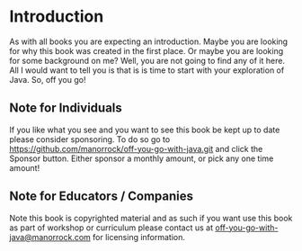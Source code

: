 # Introduction

As with all books you are expecting an introduction. Maybe you are looking for
why this book was created in the first place. Or maybe you are looking for some
background on me? Well, you are not going to find any of it here. All I would
want to tell you is that is is time to start with your exploration of Java.
So, off you go!

## Note for Individuals

If you like what you see and you want to see this book be kept up to date please
consider sponsoring. To do so go to https://github.com/manorrock/off-you-go-with-java.git
and click the Sponsor button. Either sponsor a monthly amount, or pick any one
time amount!

## Note for Educators / Companies

Note this book is copyrighted material and as such if you want use this book as
part of workshop or curriculum please contact us at off-you-go-with-java@manorrock.com
for licensing information.
